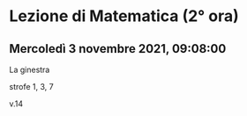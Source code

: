 #  Lezione di Matematica (2° ora)
## Mercoledì 3 novembre 2021, 09:08:00

La ginestra

strofe 1, 3, 7


v.14 
<!--stackedit_data:
eyJoaXN0b3J5IjpbLTM5Nzc0NzQ5OF19
-->